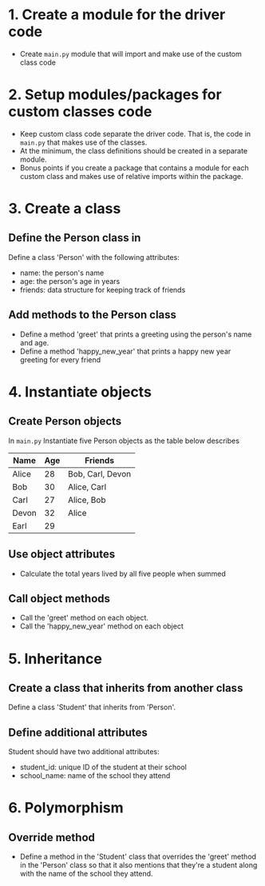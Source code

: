 # 1. Create a module for the driver code
- Create `main.py` module that will import and make use of the custom class code

# 2. Setup modules/packages for custom classes code
- Keep custom class code separate the driver code. That is, the code in `main.py` that makes use of the classes.
- At the minimum, the class definitions should be created in a separate module.
- Bonus points if you create a package that contains a module for each custom class and makes use of relative imports within the package.

# 3. Create a class
## Define the Person class in 
Define a class 'Person' with the following attributes:
- name: the person's name
- age: the person's age in years
- friends: data structure for keeping track of friends
## Add methods to the Person class
- Define a method 'greet' that prints a greeting using the person's name and age.
- Define a method 'happy_new_year' that prints a happy new year greeting for every friend

# 4. Instantiate objects
## Create Person objects
In `main.py` Instantiate five Person objects as the table below describes

| Name  | Age | Friends         |
|-------|-----|-----------------|
| Alice | 28  | Bob, Carl, Devon|
| Bob   | 30  | Alice, Carl     |
| Carl  | 27  | Alice, Bob      |
| Devon | 32  | Alice           |
| Earl  | 29  |                 |

## Use object attributes
- Calculate the total years lived by all five people when summed

## Call object methods
- Call the 'greet' method on each object.
- Call the 'happy_new_year' method on each object

# 5. Inheritance
## Create a class that inherits from another class
Define a class 'Student' that inherits from 'Person'.
## Define additional attributes
Student should have two additional attributes:
- student_id: unique ID of the student at their school
- school_name: name of the school they attend

# 6. Polymorphism
## Override method
- Define a method in the 'Student' class that overrides the 'greet' method in the 'Person' class so that it also mentions that they're a student along with the name of the school they attend.
